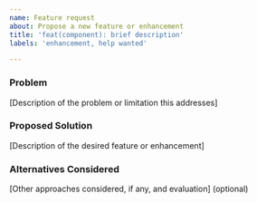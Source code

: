 ```yaml
---
name: Feature request
about: Propose a new feature or enhancement
title: 'feat(component): brief description'
labels: 'enhancement, help wanted'

---
```


### Problem

[Description of the problem or limitation this addresses]

### Proposed Solution

[Description of the desired feature or enhancement]

### Alternatives Considered

[Other approaches considered, if any, and evaluation] (optional)
